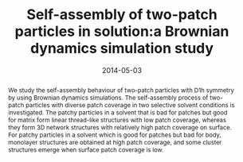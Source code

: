 ---
title: "Self-assembly of two-patch particles in solution:a Brownian dynamics simulation study"
authors:
- Yang Li
- You-Liang Zhu
- Yan-Chun Li
- Hu-Jun Qian
- Chia-Chung Sun
date: "2014-05-03"
doi: "10.1080/08927022.2013.819430"
publication_types: ["期刊文章"]
publication: "Molecular Simulation"
publication_short: "Molecular Simulation"
abstract: "We study the self-assembly behaviour of two-patch particles  with D1h symmetry by using Brownian dynamics simulations. The  self-assembly process of two-patch particles with diverse patch coverage  in two selective solvent conditions is investigated. The patchy  particles in a solvent that is bad for patches but good for matrix form  linear thread-like structures with low patch coverage, whereas they form  3D network structures with relatively high patch coverage on surface.  For patchy particles in a solvent which is good for patches but bad for  body, monolayer structures are obtained at high patch coverage, and some  cluster structures emerge when surface patch coverage is low."
url_pdf: "http://www.tandfonline.com/doi/abs/10.1080/08927022.2013.819430"
---